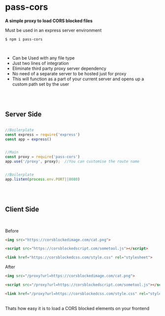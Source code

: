 # **pass-cors**
**A simple proxy to load CORS blocked files**  

Must be used in an express server environment

```console
$ npm i pass-cors
```
<br/>

- Can be Used with any file type
- Just two lines of integration
- Eliminate third party proxy server dependency
- No need of a separate server to be hosted just for proxy
- This will function as a part of your current server and opens up a custom path set by the user
<br/>
<br/>

## Server Side
```javascript

//Boilerplate
const express = require('express')
const app = express()


//Main
const proxy = require('pass-cors')
app.use('/proxy', proxy);  //You can customise the route name


//Boilerplate
app.listen(process.env.PORT||8080)


```
<br/>
<br/>

## Client Side
<br/>

Before 
```html
<img src="https://corsblockedimage.com/cat.png">

<script src="https://corsblockedscript.com/sometool.js"></script>

<link href="https://corsblockedcss.com/style.css" rel="stylesheet">

```

After
```html
<img src="/proxy?url=https://corsblockedimage.com/cat.png">

<script src="/proxy?url=https://corsblockedscript.com/sometool.js"></script>

<link href="/proxy?url=https://corsblockedcss.com/style.css" rel="stylesheet">
```

<br/>
Thats how easy it is to load a CORS blocked elements on your frontend
